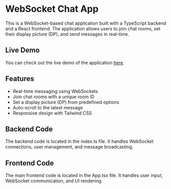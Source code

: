 # WebSocket Chat App

This is a WebSocket-based chat application built with a TypeScript backend and a React frontend. The application allows users to join chat rooms, set their display picture (DP), and send messages in real-time.

## Live Demo

You can check out the live demo of the application [here](https://chat.devangrakholiya.me/).

## Features

- Real-time messaging using WebSockets
- Join chat rooms with a unique room ID
- Set a display picture (DP) from predefined options
- Auto-scroll to the latest message
- Responsive design with Tailwind CSS

## Backend Code
The backend code is located in the index.ts file. It handles WebSocket connections, user management, and message broadcasting.

## Frontend Code
The main frontend code is located in the App.tsx file. It handles user input, WebSocket communication, and UI rendering.


